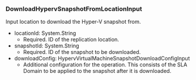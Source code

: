 ### DownloadHypervSnapshotFromLocationInput
Input location to download the Hyper-V snapshot from.

- locationId: System.String
  - Required. ID of the replication location.
- snapshotId: System.String
  - Required. ID of the snapshot to be downloaded.
- downloadConfig: HypervVirtualMachineSnapshotDownloadConfigInput
  - Additional configuration for the operation. This consists of the SLA Domain to be applied to the snapshot after it is downloaded.
